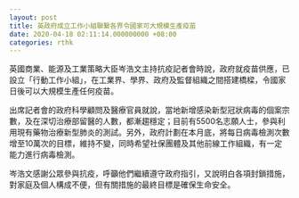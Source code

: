 ```yaml
---
layout: post
title: 英政府成立工作小組聯繫各界令國家可大規模生產疫苗
date: 2020-04-18 02:11:14.000000000 +08:00
categories: rthk
---
```


英國商業、能源及工業策略大臣岑浩文主持抗疫記者會時說，政府就疫苗供應，已設立「行動工作小組」，在工業界、學界、政府及監督組織之間搭建橋樑，令國家日後可以大規模生產任何疫苗。

出席記者會的政府科學顧問及醫療官員就說，當地新增感染新型冠狀病毒的個案宗數，及在深切治療部留醫的人數，都漸趨穩定；目前有5500名志願人士，參與利用現有藥物治療新型肺炎的測試。另外，政府計劃在本月底，將每日病毒檢測次數增至10萬次的目標，維持不變，同時希望社保團體及其他前線工作組織，有一定能力進行病毒檢測。

岑浩文感謝公眾參與抗疫，呼籲他們繼續遵守政府指引，又說明白各項封鎖措施，對家庭及個人構成不便，但有關措施的最終目標是確保生命安全。
